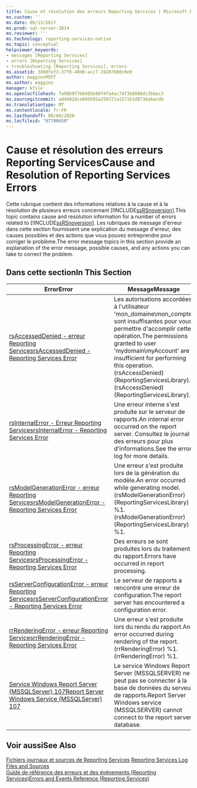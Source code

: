 ```yaml
---
title: Cause et résolution des erreurs Reporting Services | Microsoft Docs
ms.custom: ''
ms.date: 06/13/2017
ms.prod: sql-server-2014
ms.reviewer: ''
ms.technology: reporting-services-native
ms.topic: conceptual
helpviewer_keywords:
- messages [Reporting Services]
- errors [Reporting Services]
- troubleshooting [Reporting Services], errors
ms.assetid: 3db0fef3-37f8-40d0-acc7-1928760dc0e9
author: maggiesMSFT
ms.author: maggies
manager: kfile
ms.openlocfilehash: fa98b9f760485b80f4fa4ac74f3b8008dc3bbec3
ms.sourcegitcommit: ad4d92dce894592a259721a1571b1d8736abacdb
ms.translationtype: MT
ms.contentlocale: fr-FR
ms.lasthandoff: 08/04/2020
ms.locfileid: "87700650"
---
```

# <a name="cause-and-resolution-of-reporting-services-errors"></a><span data-ttu-id="83aab-102">Cause et résolution des erreurs Reporting Services</span><span class="sxs-lookup"><span data-stu-id="83aab-102">Cause and Resolution of Reporting Services Errors</span></span>
  <span data-ttu-id="83aab-103">Cette rubrique contient des informations relatives à la cause et à la résolution de plusieurs erreurs concernant [!INCLUDE[ssRSnoversion](../../includes/ssrsnoversion-md.md)].</span><span class="sxs-lookup"><span data-stu-id="83aab-103">This topic contains cause and resolution information for a number of errors related to [!INCLUDE[ssRSnoversion](../../includes/ssrsnoversion-md.md)].</span></span> <span data-ttu-id="83aab-104">Les rubriques de message d'erreur dans cette section fournissent une explication du message d'erreur, des causes possibles et des actions que vous pouvez entreprendre pour corriger le problème.</span><span class="sxs-lookup"><span data-stu-id="83aab-104">The error message topics in this section provide an explanation of the error message, possible causes, and any actions you can take to correct the problem.</span></span>  
  
## <a name="in-this-section"></a><span data-ttu-id="83aab-105">Dans cette section</span><span class="sxs-lookup"><span data-stu-id="83aab-105">In This Section</span></span>  
  
|<span data-ttu-id="83aab-106">Error</span><span class="sxs-lookup"><span data-stu-id="83aab-106">Error</span></span>|<span data-ttu-id="83aab-107">Message</span><span class="sxs-lookup"><span data-stu-id="83aab-107">Message</span></span>|  
|-----------|-------------|  
|[<span data-ttu-id="83aab-108">rsAccessedDenied - erreur Reporting Services</span><span class="sxs-lookup"><span data-stu-id="83aab-108">rsAccessedDenied - Reporting Services Error</span></span>](rsaccesseddenied-reporting-services-error.md)|<span data-ttu-id="83aab-109">Les autorisations accordées à l'utilisateur 'mon_domaine\mon_compte' sont insuffisantes pour vous permettre d'accomplir cette opération.</span><span class="sxs-lookup"><span data-stu-id="83aab-109">The permissions granted to user 'mydomain\myAccount' are insufficient for performing this operation.</span></span> <span data-ttu-id="83aab-110">(rsAccessDenied) (ReportingServicesLibrary).</span><span class="sxs-lookup"><span data-stu-id="83aab-110">(rsAccessDenied) (ReportingServicesLibrary).</span></span>|  
|[<span data-ttu-id="83aab-111">rsInternalError - Erreur Reporting Services</span><span class="sxs-lookup"><span data-stu-id="83aab-111">rsInternalError - Reporting Services Error</span></span>](rsinternalerror-reporting-services-error.md)|<span data-ttu-id="83aab-112">Une erreur interne s'est produite sur le serveur de rapports.</span><span class="sxs-lookup"><span data-stu-id="83aab-112">An internal error occurred on the report server.</span></span> <span data-ttu-id="83aab-113">Consultez le journal des erreurs pour plus d'informations.</span><span class="sxs-lookup"><span data-stu-id="83aab-113">See the error log for more details.</span></span>|  
|[<span data-ttu-id="83aab-114">rsModelGenerationError - erreur Reporting Services</span><span class="sxs-lookup"><span data-stu-id="83aab-114">rsModelGenerationError - Reporting Services Error</span></span>](rsmodelgenerationerror-reporting-services-error.md)|<span data-ttu-id="83aab-115">Une erreur s'est produite lors de la génération du modèle.</span><span class="sxs-lookup"><span data-stu-id="83aab-115">An error occurred while generating model.</span></span> <span data-ttu-id="83aab-116">(rsModelGenerationError) (ReportingServicesLibrary) %1.</span><span class="sxs-lookup"><span data-stu-id="83aab-116">(rsModelGenerationError) (ReportingServicesLibrary) %1.</span></span>|  
|[<span data-ttu-id="83aab-117">rsProcessingError - erreur Reporting Services</span><span class="sxs-lookup"><span data-stu-id="83aab-117">rsProcessingError - Reporting Services Error</span></span>](rsprocessingerror-reporting-services-error.md)|<span data-ttu-id="83aab-118">Des erreurs se sont produites lors du traitement du rapport.</span><span class="sxs-lookup"><span data-stu-id="83aab-118">Errors have occurred in report processing.</span></span>|  
|[<span data-ttu-id="83aab-119">rsServerConfigurationError - erreur Reporting Services</span><span class="sxs-lookup"><span data-stu-id="83aab-119">rsServerConfigurationError - Reporting Services Error</span></span>](rsserverconfigurationerror-reporting-services-error.md)|<span data-ttu-id="83aab-120">Le serveur de rapports a rencontré une erreur de configuration.</span><span class="sxs-lookup"><span data-stu-id="83aab-120">The report server has encountered a configuration error.</span></span>|  
|[<span data-ttu-id="83aab-121">rrRenderingError - erreur Reporting Services</span><span class="sxs-lookup"><span data-stu-id="83aab-121">rrRenderingError - Reporting Services Error</span></span>](rrrenderingerror-reporting-services-error.md)|<span data-ttu-id="83aab-122">Une erreur s'est produite lors du rendu du rapport.</span><span class="sxs-lookup"><span data-stu-id="83aab-122">An error occurred during rendering of the report.</span></span> <span data-ttu-id="83aab-123">(rrRenderingError) %1.</span><span class="sxs-lookup"><span data-stu-id="83aab-123">(rrRenderingError) %1.</span></span>|  
|[<span data-ttu-id="83aab-124">Service Windows Report Server &#40;MSSQLServer&#41; 107</span><span class="sxs-lookup"><span data-stu-id="83aab-124">Report Server Windows Service &#40;MSSQLServer&#41; 107</span></span>](../../relational-databases/errors-events/mssqlserver-107-database-engine-error.md)|<span data-ttu-id="83aab-125">Le service Windows Report Server (MSSQLSERVER) ne peut pas se connecter à la base de données du serveur de rapports.</span><span class="sxs-lookup"><span data-stu-id="83aab-125">Report Server Windows service (MSSQLSERVER) cannot connect to the report server database.</span></span>|  
  
## <a name="see-also"></a><span data-ttu-id="83aab-126">Voir aussi</span><span class="sxs-lookup"><span data-stu-id="83aab-126">See Also</span></span>  
 <span data-ttu-id="83aab-127">[Fichiers journaux et sources de Reporting Services](../report-server/reporting-services-log-files-and-sources.md) </span><span class="sxs-lookup"><span data-stu-id="83aab-127">[Reporting Services Log Files and Sources](../report-server/reporting-services-log-files-and-sources.md) </span></span>  
 [<span data-ttu-id="83aab-128">Guide de référence des erreurs et des événements &#40;Reporting Services&#41;</span><span class="sxs-lookup"><span data-stu-id="83aab-128">Errors and Events Reference &#40;Reporting Services&#41;</span></span>](errors-and-events-reference-reporting-services.md)  
  
  
